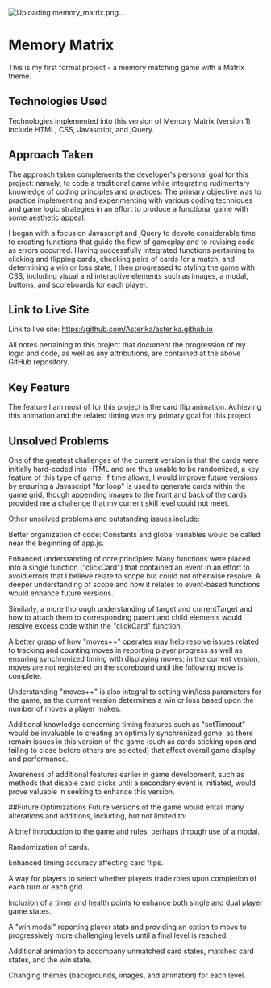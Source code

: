 ![Uploading memory_matrix.png…]()
# Memory Matrix

This is my first formal project - a memory matching game with a Matrix theme.

## Technologies Used
Technologies implemented into this version of Memory Matrix (version 1) include HTML, CSS, Javascript, and jQuery.

## Approach Taken
The approach taken complements the developer's personal goal for this project: namely, to code a traditional game while integrating rudimentary knowledge of coding principles and practices. The primary objective was to practice implementing and experimenting with various coding techniques and game logic strategies in an effort to produce a functional game with some aesthetic appeal.

I began with a focus on Javascript and jQuery to devote considerable time to creating functions that guide the flow of gameplay and to revising code as errors occurred. Having successfully integrated functions pertaining to clicking and flipping cards, checking pairs of cards for a match, and determining a win or loss state, I then progressed to styling the game with CSS, including visual and interactive elements such as images, a modal, buttons, and scoreboards for each player.

## Link to Live Site
Link to live site: https://github.com/Asterika/asterika.github.io

All notes pertaining to this project that document the progression of my logic and code, as well as any attributions, are contained at the above GitHub repository.

## Key Feature
The feature I am most of for this project is the card flip animation. Achieving this animation and the related timing was my primary goal for this project. 

## Unsolved Problems
One of the greatest challenges of the current version is that the cards were initially hard-coded into HTML and are thus unable to be randomized, a key feature of this type of game. If time allows, I would improve future versions by ensuring a Javascript "for loop" is used to generate cards within the game grid, though appending images to the front and back of the cards provided me a challenge that my current skill level could not meet.

Other unsolved problems and outstanding issues include:

Better organization of code: Constants and global variables would be called near the beginning of app.js.

Enhanced understanding of core principles: Many functions were placed into a single function ("clickCard") that contained an event in an effort to avoid errors that I believe relate to scope but could not otherwise resolve. A deeper understanding of scope and how it relates to event-based functions would enhance future versions.

Similarly, a more thorough understanding of target and currentTarget and how to attach them to corresponding parent and child elements would resolve excess code within the "clickCard" function.

A better grasp of how "moves++" operates may help resolve issues related to tracking and counting moves in reporting player progress as well as ensuring synchronized timing with displaying moves; in the current version, moves are not registered on the scoreboard until the following move is complete.

Understanding "moves++" is also integral to setting win/loss parameters for the game, as the current version determines a win or loss based upon the number of moves a player makes.

Additional knowledge concerning timing features such as "setTimeout" would be invaluable to creating an optimally synchronized game, as there remain issues in this version of the game (such as cards sticking open and failing to close before others are selected) that affect overall game display and performance.

Awareness of additional features earlier in game development, such as methods that disable card clicks until a secondary event is initiated, would prove valuable in seeking to enhance this version.

##Future Optimizations
Future versions of the game would entail many alterations and additions, including, but not limited to:

A brief introduction to the game and rules, perhaps through use of a modal.

Randomization of cards.

Enhanced timing accuracy affecting card flips.

A way for players to select whether players trade roles upon completion of each turn or each grid.

Inclusion of a timer and health points to enhance both single and dual player game states.

A "win modal" reporting player stats and providing an option to move to progressively more challenging levels until a final level is reached.

Additional animation to accompany unmatched card states, matched card states, and the win state.

Changing themes (backgrounds, images, and animation) for each level.

